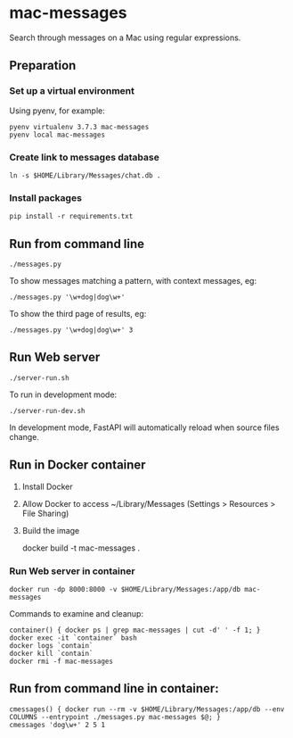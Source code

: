 # mac-messages
Search through messages on a Mac using regular expressions.

## Preparation

### Set up a virtual environment

Using pyenv, for example:

    pyenv virtualenv 3.7.3 mac-messages
    pyenv local mac-messages

### Create link to messages database

    ln -s $HOME/Library/Messages/chat.db .

### Install packages

    pip install -r requirements.txt

## Run from command line

    ./messages.py

To show messages matching a pattern, with context messages, eg:

    ./messages.py '\w+dog|dog\w+'

To show the third page of results, eg:

    ./messages.py '\w+dog|dog\w+' 3

## Run Web server

    ./server-run.sh

To run in development mode:

    ./server-run-dev.sh

In development mode, FastAPI will automatically reload when source files change.


## Run in Docker container

1. Install Docker
2. Allow Docker to access ~/Library/Messages (Settings > Resources > File Sharing)
3. Build the image


    docker build -t mac-messages .

### Run Web server in container

    docker run -dp 8000:8000 -v $HOME/Library/Messages:/app/db mac-messages

Commands to examine and cleanup:

    container() { docker ps | grep mac-messages | cut -d' ' -f 1; }
    docker exec -it `container` bash
    docker logs `contain`
    docker kill `contain`
    docker rmi -f mac-messages

## Run from command line in container:

    cmessages() { docker run --rm -v $HOME/Library/Messages:/app/db --env COLUMNS --entrypoint ./messages.py mac-messages $@; }
    cmessages 'dog\w+' 2 5 1

